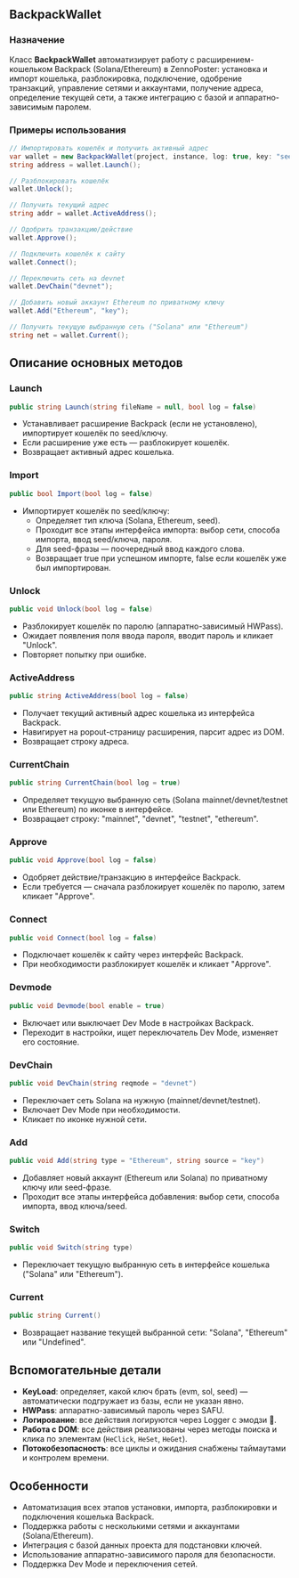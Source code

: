 

##  BackpackWallet

### Назначение

Класс **BackpackWallet** автоматизирует работу с расширением-кошельком Backpack (Solana/Ethereum) в ZennoPoster: установка и импорт кошелька, разблокировка, подключение, одобрение транзакций, управление сетями и аккаунтами, получение адреса, определение текущей сети, а также интеграцию с базой и аппаратно-зависимым паролем.

### Примеры использования

```csharp
// Импортировать кошелёк и получить активный адрес
var wallet = new BackpackWallet(project, instance, log: true, key: "seed или приватный ключ");
string address = wallet.Launch();

// Разблокировать кошелёк
wallet.Unlock();

// Получить текущий адрес
string addr = wallet.ActiveAddress();

// Одобрить транзакцию/действие
wallet.Approve();

// Подключить кошелёк к сайту
wallet.Connect();

// Переключить сеть на devnet
wallet.DevChain("devnet");

// Добавить новый аккаунт Ethereum по приватному ключу
wallet.Add("Ethereum", "key");

// Получить текущую выбранную сеть ("Solana" или "Ethereum")
string net = wallet.Current();
```


## Описание основных методов

### Launch

```csharp
public string Launch(string fileName = null, bool log = false)
```

- Устанавливает расширение Backpack (если не установлено), импортирует кошелёк по seed/ключу.
- Если расширение уже есть — разблокирует кошелёк.
- Возвращает активный адрес кошелька.


### Import

```csharp
public bool Import(bool log = false)
```

- Импортирует кошелёк по seed/ключу:
    - Определяет тип ключа (Solana, Ethereum, seed).
    - Проходит все этапы интерфейса импорта: выбор сети, способа импорта, ввод seed/ключа, пароля.
    - Для seed-фразы — поочередный ввод каждого слова.
    - Возвращает true при успешном импорте, false если кошелёк уже был импортирован.


### Unlock

```csharp
public void Unlock(bool log = false)
```

- Разблокирует кошелёк по паролю (аппаратно-зависимый HWPass).
- Ожидает появления поля ввода пароля, вводит пароль и кликает "Unlock".
- Повторяет попытку при ошибке.


### ActiveAddress

```csharp
public string ActiveAddress(bool log = false)
```

- Получает текущий активный адрес кошелька из интерфейса Backpack.
- Навигирует на popout-страницу расширения, парсит адрес из DOM.
- Возвращает строку адреса.


### CurrentChain

```csharp
public string CurrentChain(bool log = true)
```

- Определяет текущую выбранную сеть (Solana mainnet/devnet/testnet или Ethereum) по иконке в интерфейсе.
- Возвращает строку: "mainnet", "devnet", "testnet", "ethereum".


### Approve

```csharp
public void Approve(bool log = false)
```

- Одобряет действие/транзакцию в интерфейсе Backpack.
- Если требуется — сначала разблокирует кошелёк по паролю, затем кликает "Approve".


### Connect

```csharp
public void Connect(bool log = false)
```

- Подключает кошелёк к сайту через интерфейс Backpack.
- При необходимости разблокирует кошелёк и кликает "Approve".


### Devmode

```csharp
public void Devmode(bool enable = true)
```

- Включает или выключает Dev Mode в настройках Backpack.
- Переходит в настройки, ищет переключатель Dev Mode, изменяет его состояние.


### DevChain

```csharp
public void DevChain(string reqmode = "devnet")
```

- Переключает сеть Solana на нужную (mainnet/devnet/testnet).
- Включает Dev Mode при необходимости.
- Кликает по иконке нужной сети.


### Add

```csharp
public void Add(string type = "Ethereum", string source = "key")
```

- Добавляет новый аккаунт (Ethereum или Solana) по приватному ключу или seed-фразе.
- Проходит все этапы интерфейса добавления: выбор сети, способа импорта, ввод ключа/seed.


### Switch

```csharp
public void Switch(string type)
```

- Переключает текущую выбранную сеть в интерфейсе кошелька ("Solana" или "Ethereum").


### Current

```csharp
public string Current()
```

- Возвращает название текущей выбранной сети: "Solana", "Ethereum" или "Undefined".


## Вспомогательные детали

- **KeyLoad**: определяет, какой ключ брать (evm, sol, seed) — автоматически подгружает из базы, если не указан явно.
- **HWPass**: аппаратно-зависимый пароль через SAFU.
- **Логирование**: все действия логируются через Logger с эмодзи 🎒.
- **Работа с DOM**: все действия реализованы через методы поиска и клика по элементам (`HeClick`, `HeSet`, `HeGet`).
- **Потокобезопасность**: все циклы и ожидания снабжены таймаутами и контролем времени.


## Особенности

- Автоматизация всех этапов установки, импорта, разблокировки и подключения кошелька Backpack.
- Поддержка работы с несколькими сетями и аккаунтами (Solana/Ethereum).
- Интеграция с базой данных проекта для подстановки ключей.
- Использование аппаратно-зависимого пароля для безопасности.
- Поддержка Dev Mode и переключения сетей.
